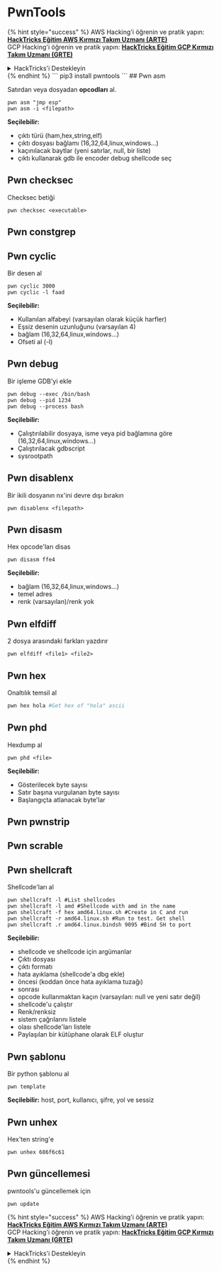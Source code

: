 # PwnTools

{% hint style="success" %}
AWS Hacking'i öğrenin ve pratik yapın:<img src="/.gitbook/assets/arte.png" alt="" data-size="line">[**HackTricks Eğitim AWS Kırmızı Takım Uzmanı (ARTE)**](https://training.hacktricks.xyz/courses/arte)<img src="/.gitbook/assets/arte.png" alt="" data-size="line">\
GCP Hacking'i öğrenin ve pratik yapın: <img src="/.gitbook/assets/grte.png" alt="" data-size="line">[**HackTricks Eğitim GCP Kırmızı Takım Uzmanı (GRTE)**<img src="/.gitbook/assets/grte.png" alt="" data-size="line">](https://training.hacktricks.xyz/courses/grte)

<details>

<summary>HackTricks'i Destekleyin</summary>

* [**abonelik planlarını**](https://github.com/sponsors/carlospolop) kontrol edin!
* **💬 [**Discord grubuna**](https://discord.gg/hRep4RUj7f) veya [**telegram grubuna**](https://t.me/peass) katılın ya da **Twitter'da** 🐦 [**@hacktricks\_live**](https://twitter.com/hacktricks\_live)**'ı takip edin.**
* **Hacking ipuçlarını paylaşmak için** [**HackTricks**](https://github.com/carlospolop/hacktricks) ve [**HackTricks Cloud**](https://github.com/carlospolop/hacktricks-cloud) github reposuna PR gönderin.

</details>
{% endhint %}
```
pip3 install pwntools
```
## Pwn asm

Satırdan veya dosyadan **opcodları** al.
```
pwn asm "jmp esp"
pwn asm -i <filepath>
```
**Seçilebilir:**

* çıktı türü (ham,hex,string,elf)
* çıktı dosyası bağlamı (16,32,64,linux,windows...)
* kaçınılacak baytlar (yeni satırlar, null, bir liste)
* çıktı kullanarak gdb ile encoder debug shellcode seç

## **Pwn checksec**

Checksec betiği
```
pwn checksec <executable>
```
## Pwn constgrep

## Pwn cyclic

Bir desen al
```
pwn cyclic 3000
pwn cyclic -l faad
```
**Seçilebilir:**

* Kullanılan alfabeyi (varsayılan olarak küçük harfler)
* Eşsiz desenin uzunluğunu (varsayılan 4)
* bağlam (16,32,64,linux,windows...)
* Ofseti al (-l)

## Pwn debug

Bir işleme GDB'yi ekle
```
pwn debug --exec /bin/bash
pwn debug --pid 1234
pwn debug --process bash
```
**Seçilebilir:**

* Çalıştırılabilir dosyaya, isme veya pid bağlamına göre (16,32,64,linux,windows...)
* Çalıştırılacak gdbscript
* sysrootpath

## Pwn disablenx

Bir ikili dosyanın nx'ini devre dışı bırakın
```
pwn disablenx <filepath>
```
## Pwn disasm

Hex opcode'ları disas
```
pwn disasm ffe4
```
**Seçilebilir:**

* bağlam (16,32,64,linux,windows...)
* temel adres
* renk (varsayılan)/renk yok

## Pwn elfdiff

2 dosya arasındaki farkları yazdırır
```
pwn elfdiff <file1> <file2>
```
## Pwn hex

Onaltılık temsil al
```bash
pwn hex hola #Get hex of "hola" ascii
```
## Pwn phd

Hexdump al
```
pwn phd <file>
```
**Seçilebilir:**

* Gösterilecek byte sayısı
* Satır başına vurgulanan byte sayısı
* Başlangıçta atlanacak byte'lar

## Pwn pwnstrip

## Pwn scrable

## Pwn shellcraft

Shellcode'ları al
```
pwn shellcraft -l #List shellcodes
pwn shellcraft -l amd #Shellcode with amd in the name
pwn shellcraft -f hex amd64.linux.sh #Create in C and run
pwn shellcraft -r amd64.linux.sh #Run to test. Get shell
pwn shellcraft .r amd64.linux.bindsh 9095 #Bind SH to port
```
**Seçilebilir:**

* shellcode ve shellcode için argümanlar
* Çıktı dosyası
* çıktı formatı
* hata ayıklama (shellcode'a dbg ekle)
* öncesi (koddan önce hata ayıklama tuzağı)
* sonrası
* opcode kullanmaktan kaçın (varsayılan: null ve yeni satır değil)
* shellcode'u çalıştır
* Renk/renksiz
* sistem çağrılarını listele
* olası shellcode'ları listele
* Paylaşılan bir kütüphane olarak ELF oluştur

## Pwn şablonu

Bir python şablonu al
```
pwn template
```
**Seçilebilir:** host, port, kullanıcı, şifre, yol ve sessiz

## Pwn unhex

Hex'ten string'e
```
pwn unhex 686f6c61
```
## Pwn güncellemesi

pwntools'u güncellemek için
```
pwn update
```
{% hint style="success" %}
AWS Hacking'i öğrenin ve pratik yapın:<img src="/.gitbook/assets/arte.png" alt="" data-size="line">[**HackTricks Eğitim AWS Kırmızı Takım Uzmanı (ARTE)**](https://training.hacktricks.xyz/courses/arte)<img src="/.gitbook/assets/arte.png" alt="" data-size="line">\
GCP Hacking'i öğrenin ve pratik yapın: <img src="/.gitbook/assets/grte.png" alt="" data-size="line">[**HackTricks Eğitim GCP Kırmızı Takım Uzmanı (GRTE)**<img src="/.gitbook/assets/grte.png" alt="" data-size="line">](https://training.hacktricks.xyz/courses/grte)

<details>

<summary>HackTricks'i Destekleyin</summary>

* [**abonelik planlarını**](https://github.com/sponsors/carlospolop) kontrol edin!
* **💬 [**Discord grubuna**](https://discord.gg/hRep4RUj7f) veya [**telegram grubuna**](https://t.me/peass) katılın ya da **Twitter'da** 🐦 [**@hacktricks\_live**](https://twitter.com/hacktricks\_live)**'i takip edin.**
* **Hacking ipuçlarını paylaşmak için** [**HackTricks**](https://github.com/carlospolop/hacktricks) ve [**HackTricks Cloud**](https://github.com/carlospolop/hacktricks-cloud) github reposuna PR gönderin.

</details>
{% endhint %}
